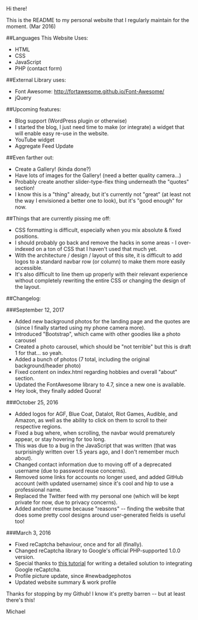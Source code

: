 Hi there!

This is the README to my personal website that I regularly maintain for the moment. (Mar 2016)

##Languages This Website Uses:
* HTML
* CSS
* JavaScript
* PHP (contact form)

##External Library uses:
* Font Awesome: http://fortawesome.github.io/Font-Awesome/
* jQuery

##Upcoming features:
* Blog support (WordPress plugin or otherwise)
 * I started the blog, I just need time to make (or integrate) a widget that will enable easy re-use in the website.
* YouTube widget
* Aggregate Feed Update

##Even farther out:
* Create a Gallery! (kinda done?)
* Have lots of images for the Gallery! (need a better quality camera...)
* Probably create another slider-type-flex thing underneath the "quotes" section!
 * I know this is a "thing" already, but it's currently not "great" (at least not the way I envisioned a better one to look), but it's "good enough" for now.

##Things that are currently pissing me off:
* CSS formatting is difficult, especially when you mix absolute & fixed positions.
 * I should probably go back and remove the hacks in some areas - I over-indexed on a ton of CSS that I haven't used that much yet.
* With the architecture / design / layout of this site, it is difficult to add logos to a standard navbar row (or column) to make them more easily accessible.
 * It's also difficult to line them up properly with their relevant experience without completely rewriting the entire CSS or changing the design of the layout.

##Changelog:

###September 12, 2017
* Added new background photos for the landing page and the quotes are (since I finally started using my phone camera more).
* Introduced "Bootstrap", which came with other goodies like a photo carousel
* Created a photo carousel, which should be "not terrible" but this is draft 1 for that... so yeah.
 * Added a bunch of photos (7 total, including the original background/header photo)
* Fixed content on index.html regarding hobbies and overall "about" section.
* Updated the FontAwesome library to 4.7, since a new one is available.
 * Hey look, they finally added Quora!

###October 25, 2016
* Added logos for AGF, Blue Coat, Datalot, Riot Games, Audible, and Amazon, as well as the ability to click on them to scroll to their respective regions.
* Fixed a bug where, when scrolling, the navbar would prematurely appear, or stay hovering for too long.
 * This was due to a bug in the JavaScript that was written (that was surprisingly written over 1.5 years ago, and I don't remember much about).
* Changed contact information due to moving off of a deprecated username (due to password reuse concerns).
 * Removed some links for accounts no longer used, and added GitHub account (with updated username) since it's cool and hip to use a professional name.
* Replaced the Twitter feed with my personal one (which will be kept private for now, due to privacy concerns).
* Added another resume because "reasons" -- finding the website that does some pretty cool designs around user-generated fields is useful too!

###March 3, 2016
* Fixed reCaptcha behaviour, once and for all (finally).
 * Changed reCaptcha library to Google's official PHP-supported 1.0.0 version.
 * Special thanks to [this tutorial](http://webdesign.tutsplus.com/tutorials/how-to-integrate-no-captcha-recaptcha-in-your-website--cms-23024) for writing a detailed solution to integrating Google reCaptcha.
* Profile picture update, since \#newbadgephotos
* Updated website summary & work profile

Thanks for stopping by my Github! 
I know it's pretty barren -- but at least there's this!

Michael
